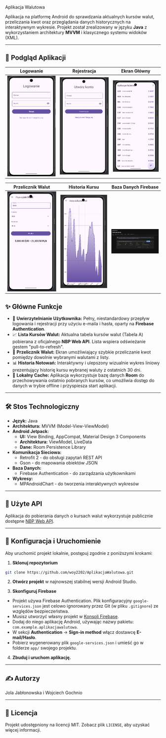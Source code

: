 Aplikacja Walutowa


Aplikacja na platformę Android do sprawdzania aktualnych kursów walut, przeliczania kwot oraz przeglądania danych historycznych na interaktywnym wykresie. Projekt został zrealizowany w języku **Java** z wykorzystaniem architektury **MVVM** i klasycznego systemu widoków (XML).

---

## 📱 Podgląd Aplikacji

| Logowanie | Rejestracja | Ekran Główny |
| :---: |:---:|:---:|
| <img src="https://github.com/woy2202/AplikacjaWalutowa/raw/master/app/screenshots/Logowanie.png" alt="Ekran Logowania" width="200"/> | <img src="https://github.com/woy2202/AplikacjaWalutowa/blob/master/app/screenshots/Rejestracja.png" width="200"/> | <img src="https://github.com/woy2202/AplikacjaWalutowa/blob/master/app/screenshots/Strona%20g%C5%82%C3%B3wna.png" alt="Ekran Główny z listą walut" width="200"/> |

| Przelicznik Walut | Historia Kursu | Baza Danych Firebase |
| :---: |:---:|:---:|
| <img src="https://github.com/woy2202/AplikacjaWalutowa/blob/master/app/screenshots/Przelicznik.png" alt="Ekran Przelicznika Walut" width="200"/> | <img src="https://github.com/woy2202/AplikacjaWalutowa/blob/master/app/screenshots/Historia%20kursu.png" alt="Ekran Historii Kursu" width="200"/> | <img src="https://github.com/woy2202/AplikacjaWalutowa/blob/master/app/screenshots/firebase.png" alt="Potwierdzenie użytkownika w Firebase" width="200"/> |



## ✨ Główne Funkcje

* 🔑 **Uwierzytelnianie Użytkownika:** Pełny, niestandardowy przepływ logowania i rejestracji przy użyciu e-maila i hasła, oparty na **Firebase Authentication**.
* 📈 **Lista Kursów Walut:** Aktualna tabela kursów walut (Tabela A) pobierana z oficjalnego **NBP Web API**. Lista wspiera odświeżanie gestem "pull-to-refresh".
* 💸 **Przelicznik Walut:** Ekran umożliwiający szybkie przeliczanie kwot pomiędzy dowolnie wybranymi walutami z listy.
* 📊 **Historia Notowań:** Interaktywny i ulepszony wizualnie wykres liniowy prezentujący historię kursu wybranej waluty z ostatnich 30 dni.
* 💾 **Lokalny Cache:** Aplikacja wykorzystuje bazę danych **Room** do przechowywania ostatnio pobranych kursów, co umożliwia dostęp do danych w trybie offline i przyspiesza start aplikacji.

---

## 🛠️ Stos Technologiczny

* **Język:** Java
* **Architektura:** MVVM (Model-View-ViewModel)
* **Android Jetpack:**
    * **UI:** View Binding, AppCompat, Material Design 3 Components
    * **Architektura:** ViewModel, LiveData
    * **Dane:** Room Persistence Library
* **Komunikacja Sieciowa:**
    * Retrofit 2 - do obsługi zapytań REST API
    * Gson - do mapowania obiektów JSON
* **Baza Danych:**
    * Firebase Authentication - do zarządzania użytkownikami
* **Wykresy:**
    * MPAndroidChart - do tworzenia interaktywnych wykresów

---


## 🔌 Użyte API

Aplikacja do pobierania danych o kursach walut wykorzystuje publicznie dostępne [NBP Web API](https://api.nbp.pl/).

---

## 🚀 Konfiguracja i Uruchomienie

Aby uruchomić projekt lokalnie, postępuj zgodnie z poniższymi krokami:

1.  **Sklonuj repozytorium**
  ```bash
  git clone https://github.com/woy2202/AplikacjaWalutowa.git
  ```
2.  **Otwórz projekt** w najnowszej stabilnej wersji Android Studio.

3.  **Skonfiguruj Firebase**
  * Projekt używa Firebase Authentication. Plik konfiguracyjny `google-services.json` jest celowo ignorowany przez Git (w pliku `.gitignore`) ze względów bezpieczeństwa.
  * Musisz utworzyć własny projekt w [Konsoli Firebase](https://console.firebase.google.com/).
  * Dodaj do niego aplikację Android, używając nazwy pakietu: `com.example.aplikacjawalutowa`.
  * W sekcji **Authentication** -> **Sign-in method** włącz dostawcę **E-mail/Hasło**.
  * Pobierz wygenerowany plik `google-services.json` i umieść go w folderze `app/` swojego projektu.

4.  **Zbuduj i uruchom aplikację.**

---

## ✍️ Autorzy

Jola Jabłonowska i 
Wojciech Gochnio

---

## 📄 Licencja

Projekt udostępniony na licencji MIT. Zobacz plik `LICENSE`, aby uzyskać więcej informacji.


